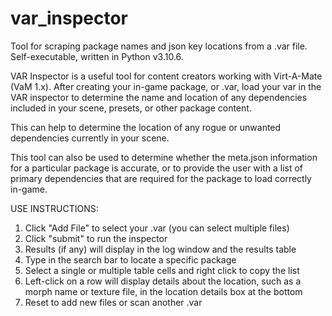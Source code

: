 # var_inspector
Tool for scraping package names and json key locations from a .var file. Self-executable, written in Python v3.10.6.

VAR Inspector is a useful tool for content creators working with Virt-A-Mate (VaM 1.x).  After creating your in-game package, or .var, load your var in the VAR inspector to determine the name and location of any dependencies included in your scene, presets, or other package content. 

This can help to determine the location of any rogue or unwanted dependencies currently in your scene.

This tool can also be used to determine whether the meta.json information for a particular package is accurate, or to provide the user with a list of primary dependencies that are required for the package to load correctly in-game. 

USE INSTRUCTIONS:

1. Click "Add File" to select your .var (you can select multiple files)
2. Click "submit" to run the inspector
3. Results (if any) will display in the log window and the results table
4. Type in the search bar to locate a specific package
5. Select a single or multiple table cells and right click to copy the list
6. Left-click on a row will display details about the location, such as a morph name or texture file, in the location details box at the bottom
7. Reset to add new files or scan another .var
